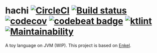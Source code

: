 # hachi [![CircleCI](https://circleci.com/gh/read-and-code/hachi.svg?style=shield)](https://circleci.com/gh/read-and-code/hachi) [![Build status](https://ci.appveyor.com/api/projects/status/i5uo70duuk36qijc/branch/master?svg=true)](https://ci.appveyor.com/project/Frederick-S/hachi-da983/branch/master) [![codecov](https://codecov.io/gh/read-and-code/hachi/branch/master/graph/badge.svg)](https://codecov.io/gh/read-and-code/hachi) [![codebeat badge](https://codebeat.co/badges/5f2ee4f0-b9ab-46f7-9de8-d12e61705e5f)](https://codebeat.co/projects/github-com-read-and-code-hachi-master) [![ktlint](https://img.shields.io/badge/code%20style-%E2%9D%A4-FF4081.svg)](https://ktlint.github.io/) [![Maintainability](https://api.codeclimate.com/v1/badges/883e394885b365ef73d4/maintainability)](https://codeclimate.com/github/read-and-code/hachi/maintainability)
A toy language on JVM (WIP). This project is based on [Enkel](https://github.com/JakubDziworski/Enkel-JVM-language).
